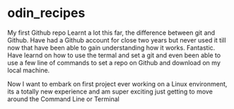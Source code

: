 # odin_recipes
My first Github repo
Learnt a lot this far, the difference between git and Github.
Have had a Github account for close two years but never used it till now that have been able to gain understanding how it works.
Fantastic.
Have learnd on how to use the termal and set a git and even been able to use a few line of commands to set a repo on Github and download on my local machine.

Now I want to embark on first project ever working on a Linux environment, its a totally new experience and am super exciting just getting to move around the Command Line or Terminal
